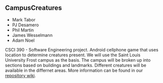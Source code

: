 CampusCreatures
-

 - Mark Tabor
 - PJ Desamero
 - Phil Martin
 - James Wesselmann
 - Adam Noel


CSCI 390 - Software Engineering project.  Android cellphone game that uses location to determine creatures present.  We will use the Saint Louis University Frost campus as the basis.  The campus will be broken up into sections based on buildings and landmarks.  Different creatures will be available in the differnet areas. More information can be found in our [repository wiki](https://github.com/mtabor150/CampusCreatures/wiki).
